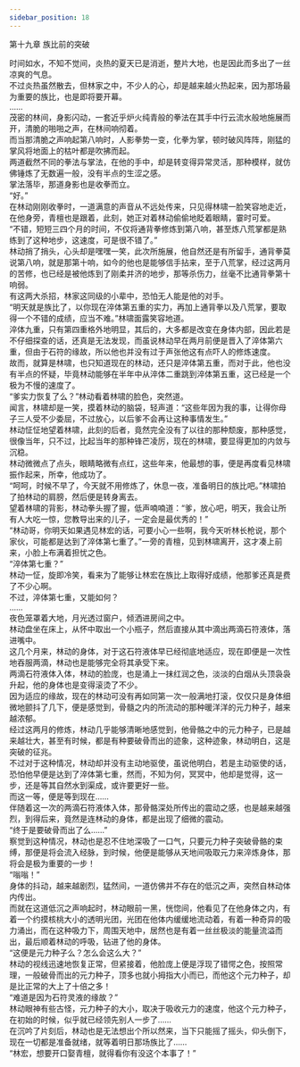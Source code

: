 ```yaml
---
sidebar_position: 18
---
```

 第十九章 族比前的突破


时间如水，不知不觉间，炎热的夏天已是消逝，整片大地，也是因此而多出了一丝凉爽的气息。  
不过炎热虽然散去，但林家之中，不少人的心，却是越来越火热起来，因为那场最为重要的族比，也是即将要开幕。  
……  
茂密的林间，身影闪动，一套近乎炉火纯青般的拳法在其手中行云流水般地施展而开，清脆的啪啪之声，在林间响彻着。  
而当那清脆之声响起第八响时，人影拳势一变，化拳为掌，顿时破风阵阵，刚猛的掌风将地面上的枯叶都是吹拂而起。  
两道截然不同的拳法与掌法，在他的手中，却是转变得异常灵活，那种模样，就仿佛锤炼了无数遍一般，没有半点的生涩之感。  
掌法落毕，那道身影也是收拳而立。  
“好。”  
在林动刚刚收拳时，一道满意的声音从不远处传来，只见得林啸一脸笑容地走近，在他身旁，青檀也是跟着，此刻，她正对着林动偷偷地眨着眼睛，霎时可爱。  
“不错，短短三四个月的时间，不仅将通背拳修炼到第八响，甚至炼八荒掌都是熟练到了这种地步，这速度，可是很不错了。”  
林动捎了捎头，心头却是嘿嘿一笑，此次所施展，他自然还是有所留手，通背拳莫说第八响，就是那第十响，如今的他也是能够信手拈来，至于八荒掌，经过这两月的苦修，也已经是被他炼到了刚柔并济的地步，那等杀伤力，丝毫不比通背拳第十响弱。  
有这两大杀招，林家这同级的小辈中，恐怕无人能是他的对手。  
“明天就是族比了，以你现在淬体第五重的实力，再加上通背拳以及八荒掌，要取得一个不错的成绩，应当不难。”林啸面露笑容地道。  
淬体九重，只有第四重格外地明显，其后的，大多都是改变在身体内部，因此若是不仔细探查的话，还真是无法发现，而虽说林动早在两月前便是晋入了淬体第六重，但由于石符的缘故，所以他也并没有过于声张他这有点吓人的修炼速度。  
故而，就算是林啸，也只知道现在的林动，还只是淬体第五重，而对于此，他也没有半点的怀疑，毕竟林动能够在半年中从淬体二重跳到淬体第五重，这已经是一个极为不慢的速度了。  
“爹实力恢复了么？”林动看着林啸的脸色，突然道。  
闻言，林啸却是一笑，摸着林动的脑袋，轻声道：“这些年因为我的事，让得你母子三人受不少委屈，不过放心，以后爹不会再让这种事情发生。”  
林动怔怔地望着林啸，此刻的后者，竟然完全没有了以往的那种颓废，那种感觉，很像当年，只不过，比起当年的那种锋芒凌厉，现在的林啸，要显得更加的内敛与沉稳。  
林动微微点了点头，眼睛略微有点红，这些年来，他最想的事，便是再度看见林啸振作起来，所幸，他成功了。  
“呵呵，时候不早了，今天就不用修炼了，休息一夜，准备明日的族比吧。”林啸拍了拍林动的肩膀，然后便是转身离去。  
望着林啸的背影，林动拳头握了握，低声喃喃道：“爹，放心吧，明天，我会让所有人大吃一惊，您教导出来的儿子，一定会是最优秀的！”  
“林动哥，你明天如果遇见林宏的话，可要小心一些啊，我今天听林长枪说，那个家伙，可能都是达到了淬体第七重了。”一旁的青檀，见到林啸离开，这才凑上前来，小脸上布满着担忧之色。  
“淬体第七重？”  
林动一怔，旋即冷笑，看来为了能够让林宏在族比上取得好成绩，他那爹还真是费了不少心啊。  
不过，淬体第七重，又能如何？  
……  
夜色笼罩着大地，月光透过窗户，倾洒进房间之中。  
林动盘坐在床上，从怀中取出一个小瓶子，然后直接从其中滴出两滴石符液体，落进嘴中。  
这几个月来，林动的身体，对于这石符液体早已经彻底地适应，现在即便是一次性地吞服两滴，林动也是能够完全将其承受下来。  
两滴石符液体入体，林动的脸庞，也是涌上一抹红润之色，淡淡的白烟从头顶袅袅升起，他的身体也是变得滚烫了不少。  
因为适应的缘故，现在的林动可没有再如同第一次一般满地打滚，仅仅只是身体细微地颤抖了几下，便是感觉到，骨髓之内的所流动的那种暖洋洋的元力种子，越来越浓郁。  
经过这两月的修炼，林动几乎能够清晰地感觉到，他骨骼之中的元力种子，已是越来越壮大，甚至有时候，都是有种要破骨而出的迹象，这种迹象，林动明白，这是突破的征兆。  
不过对于这种情况，林动却并没有主动地驱使，虽说他明白，若是主动驱使的话，恐怕他早便是达到了淬体第七重，然而，不知为何，冥冥中，他却是觉得，这一步，还是等其自然水到渠成，或许要更好一些。  
而这一等，便是等到现在……  
伴随着这一次的两滴石符液体入体，那骨骼深处所传出的震动之感，也是越来越强烈，到得后来，竟然是连林动的身体，都是出现了细微的震动。  
“终于是要破骨而出了么……”  
察觉到这种情况，林动也是忍不住地深吸了一口气，只要元力种子突破骨骼的束缚，那便是将会流入经脉，到时候，他便是能够从天地间吸取元力来淬炼身体，那将会是极为重要的一步！  
“嗡嗡！”  
身体的抖动，越来越剧烈，猛然间，一道仿佛并不存在的低沉之声，突然自林动体内传出。  
而就在这道低沉之声响起时，林动眼前一黑，恍惚间，他看见了在他身体之内，有着一个约摸核桃大小的透明光团，光团在他体内缓缓地流动着，有着一种奇异的吸力涌出，而在这种吸力下，周围天地中，居然也是有着一丝丝极淡的能量流溢而出，最后顺着林动的呼吸，钻进了他的身体。  
“这便是元力种子么？怎么会这么大？”  
林动的视线迅速地恢复正常，但紧接着，他脸庞上便是浮现了错愕之色，按照常理，一般破骨而出的元力种子，顶多也就小拇指大小而已，而他这个元力种子，却是比正常的大上了十倍之多！  
“难道是因为石符灵液的缘故？”  
林动眼神有些古怪，元力种子的大小，取决于吸收元力的速度，他这个元力种子，在初始的时候，似乎就已经领先别人一步了……  
在沉吟了片刻后，林动也是无法想出个所以然来，当下只能摇了摇头，仰头倒下，现在一切都是准备就绪，就等着明日那场族比了……  
“林宏，想要开口娶青檀，就得看你有没这个本事了！”  
  
  
